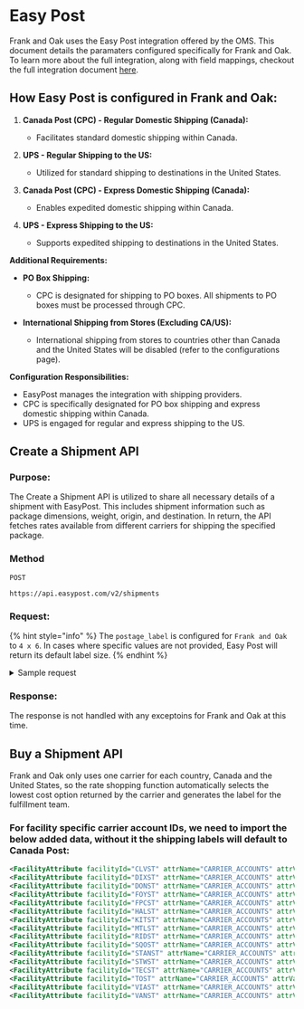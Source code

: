 # Easy Post

Frank and Oak uses the Easy Post integration offered by the OMS. This document details the paramaters configured specifically for Frank and Oak. To learn more about the full integration, along with field mappings, checkout the full integration document [here][easyPostDoc].

## How Easy Post is configured in Frank and Oak:

1. **Canada Post (CPC) - Regular Domestic Shipping (Canada):**
   - Facilitates standard domestic shipping within Canada.

2. **UPS - Regular Shipping to the US:**
   - Utilized for standard shipping to destinations in the United States.

3. **Canada Post (CPC) - Express Domestic Shipping (Canada):**
   - Enables expedited domestic shipping within Canada.

4. **UPS - Express Shipping to the US:**
   - Supports expedited shipping to destinations in the United States.

**Additional Requirements:**

- **PO Box Shipping:**
  - CPC is designated for shipping to PO boxes. All shipments to PO boxes must be processed through CPC.

- **International Shipping from Stores (Excluding CA/US):**
  - International shipping from stores to countries other than Canada and the United States will be disabled (refer to the configurations page).

**Configuration Responsibilities:**

- EasyPost manages the integration with shipping providers.
- CPC is specifically designated for PO box shipping and express domestic shipping within Canada.
- UPS is engaged for regular and express shipping to the US.


## Create a Shipment API

### Purpose:
The Create a Shipment API is utilized to share all necessary details of a shipment with EasyPost. This includes shipment information such as package dimensions, weight, origin, and destination. In return, the API fetches rates available from different carriers for shipping the specified package. 

### Method
`POST`

```
https://api.easypost.com/v2/shipments
```

### Request:

{% hint style="info" %}
The `postage_label` is configured for `Frank and Oak` to `4 x 6`. In cases where specific values are not provided, Easy Post will return its default label size. 
{% endhint %}

<details>
<summary>Sample request</summary>

```json
{
  "origin": {
    "address": "735 Queen St W",
    "city": "Anytown",
    "state": "CA",
    "zip": "12345"
  },
  "destination": {
    "address": "456 Oak St",
    "city": "Another Town",
    "state": "NY",
    "zip": "67890"
  },
  "package": {
    "weight": 2.5,
    "dimensions": {
      "length": 10,
      "width": 8,
      "height": 5
    }
  },
  "postage_label": {
    "label_format": "PNG",
    "label_size": "4x6"
  }
}
```
</details>

### Response:

The response is not handled with any exceptoins for Frank and Oak at this time.

## Buy a Shipment API

Frank and Oak only uses one carrier for each country, Canada and the United States, so the rate shopping function automatically selects the lowest cost option returned by the carrier and generates the label for the fulfillment team.


<!-- page links -->

[easyPostDoc]:https://docs.hotwax.co/integration-resources/v/carriers/easy-post



### For facility specific carrier account IDs, we need to import the below added data, without it the shipping labels will default to Canada Post: 

```xml
<FacilityAttribute facilityId="CLVST" attrName="CARRIER_ACCOUNTS" attrValue="ca_3b4eac328c544c8995974d7585f881f5"/>
<FacilityAttribute facilityId="DIXST" attrName="CARRIER_ACCOUNTS" attrValue="ca_50d68dc2a9a94528b71e367f004512fe"/>
<FacilityAttribute facilityId="DONST" attrName="CARRIER_ACCOUNTS" attrValue="ca_a9459b96af6d46d58af5ed8b77147cec"/>
<FacilityAttribute facilityId="FOYST" attrName="CARRIER_ACCOUNTS" attrValue="ca_fbb9b2700aeb4afea6848ff71fc2502f"/>
<FacilityAttribute facilityId="FPCST" attrName="CARRIER_ACCOUNTS" attrValue="ca_93bb427be6de40769987bf8dd9530405"/>
<FacilityAttribute facilityId="HALST" attrName="CARRIER_ACCOUNTS" attrValue="ca_4393721c708a4be9b49f661f39309830"/>
<FacilityAttribute facilityId="KITST" attrName="CARRIER_ACCOUNTS" attrValue="ca_3d6f73970410430aae4ec944080327cc"/>
<FacilityAttribute facilityId="MTLST" attrName="CARRIER_ACCOUNTS" attrValue="ca_b6625dcaf3304eec8455fcf96ded7f9a"/>
<FacilityAttribute facilityId="RIDST" attrName="CARRIER_ACCOUNTS" attrValue="ca_21b9fe5380cd4cc28cf3273d0d6ea4ae"/>
<FacilityAttribute facilityId="SQOST" attrName="CARRIER_ACCOUNTS" attrValue="ca_50a709534e414a60bda0cd32b23ced8e"/>
<FacilityAttribute facilityId="STANST" attrName="CARRIER_ACCOUNTS" attrValue="ca_5e8d38f2c14d440083c0f8e271656724"/>
<FacilityAttribute facilityId="STWST" attrName="CARRIER_ACCOUNTS" attrValue="ca_a8224a64df0f4bc6b87fbb868aa49425"/>
<FacilityAttribute facilityId="TECST" attrName="CARRIER_ACCOUNTS" attrValue="ca_f35eea517540457a953f43f986e619dd"/>
<FacilityAttribute facilityId="TOST" attrName="CARRIER_ACCOUNTS" attrValue="ca_1980d579aed84abdb7ac112e9b98c344"/>
<FacilityAttribute facilityId="VIAST" attrName="CARRIER_ACCOUNTS" attrValue="ca_51460ba6e703417ba3c3d8a900d3de51"/>
<FacilityAttribute facilityId="VANST" attrName="CARRIER_ACCOUNTS" attrValue="ca_faf342ba506b43d6ada2d9cc2011ea71"/>
```
